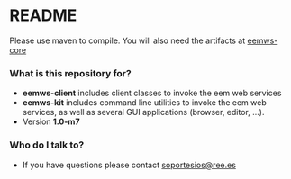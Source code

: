 # README #

Please use maven to compile.
You will also need the artifacts at [eemws-core](https://bitbucket.org/smree/eemws-core)

### What is this repository for? ###

* **eemws-client** includes client classes to invoke the eem web services
* **eemws-kit** includes command line utilities to invoke the eem web services, as well as several GUI applications (browser, editor, ...).
* Version **1.0-m7**

### Who do I talk to? ###

* If you have questions please contact soportesios@ree.es
